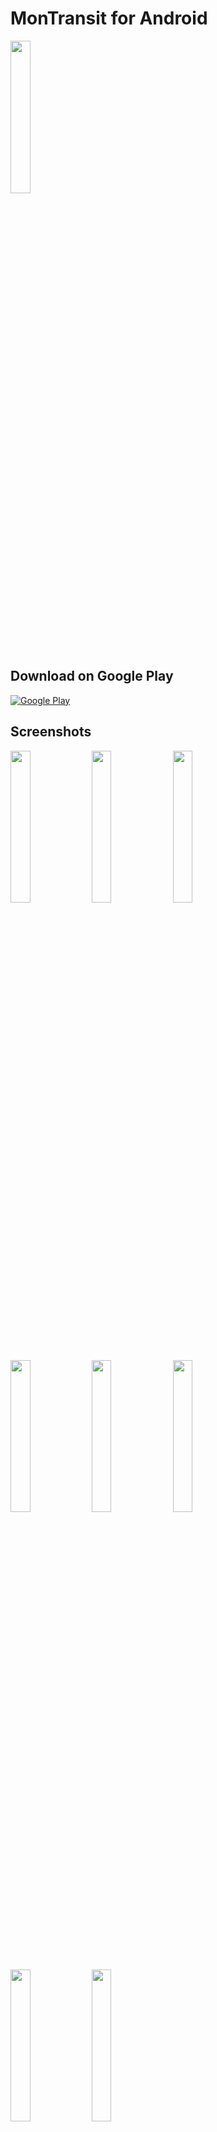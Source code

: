 # MonTransit for Android

<img width="25%" height="25%" src="https://raw.githubusercontent.com/mtransitapps/mtransit-for-android/master/pub/hi-res-app-icon.png"/>

## Download on Google Play

[![Google Play](https://developer.android.com/images/brand/en_app_rgb_wo_60.png)](https://play.google.com/store/apps/details?id=org.mtransit.android)

## Screenshots

<img width="25%" height="25%" src="https://raw.githubusercontent.com/mtransitapps/mtransit-for-android/master/pub/screenshot-phone-1.png"/>
<img width="25%" height="25%" src="https://raw.githubusercontent.com/mtransitapps/mtransit-for-android/master/pub/screenshot-phone-2.png"/>
<img width="25%" height="25%" src="https://raw.githubusercontent.com/mtransitapps/mtransit-for-android/master/pub/screenshot-phone-3.png"/>
<img width="25%" height="25%" src="https://raw.githubusercontent.com/mtransitapps/mtransit-for-android/master/pub/screenshot-phone-4.png"/>
<img width="25%" height="25%" src="https://raw.githubusercontent.com/mtransitapps/mtransit-for-android/master/pub/screenshot-phone-5.png"/>
<img width="25%" height="25%" src="https://raw.githubusercontent.com/mtransitapps/mtransit-for-android/master/pub/screenshot-phone-6.png"/>
<img width="25%" height="25%" src="https://raw.githubusercontent.com/mtransitapps/mtransit-for-android/master/pub/screenshot-phone-7.png"/>
<img width="25%" height="25%" src="https://raw.githubusercontent.com/mtransitapps/mtransit-for-android/master/pub/screenshot-phone-8.png"/>

## Social

* [Facebook](https://www.facebook.com/MonTransit)

* [Google+](http://gplus.to/MonTransit/)

* [Twitter](https://twitter.com/montransit)

## BETA program

Learn more about the BETA program [here](https://github.com/mtransitapps/mtransit-for-android/wiki/BETA)

## License

* [Apache Version 2.0](http://www.apache.org/licenses/LICENSE-2.0.html)

## Other

[![Build Status](https://travis-ci.org/mtransitapps/gradle-project.svg)](https://travis-ci.org/mtransitapps/gradle-project)
[![Coverity Scan Build Status](https://scan.coverity.com/projects/3792/badge.svg)](https://scan.coverity.com/projects/3792)
[![Bitdeli Badge](https://d2weczhvl823v0.cloudfront.net/mtransitapps/mtransit-for-android/trend.png)](https://bitdeli.com/free)
